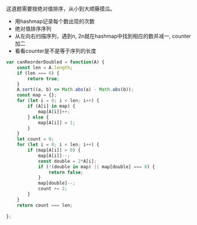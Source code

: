 这道题需要按绝对值排序，从小到大顺藤摸瓜。
* 用hashmap记录每个数出现的次数
* 绝对值排序序列
* 从左向右扫描序列，遇到n, 2n就在hashmap中找到相应的数并减一, counter加二
* 看看counter是不是等于序列的长度

```javascript
var canReorderDoubled = function(A) {
    const len = A.length;
    if (len === 0) {
        return true;
    }
    A.sort((a, b) => Math.abs(a) - Math.abs(b));
    const map = {};
    for (let i = 0; i < len; i++) {
        if (A[i] in map) {
            map[A[i]]++;
        } else {
            map[A[i]] = 1;
        }
    }
    let count = 0;
    for (let i = 0; i < len; i++) {
        if (map[A[i]] > 0) {
            map[A[i]]--;
            const double = 2*A[i];
            if (!(double in map) || map[double] === 0) {
                return false;
            }
            map[double]--;
            count += 2;
        }
    }
    return count === len;
    
};
```